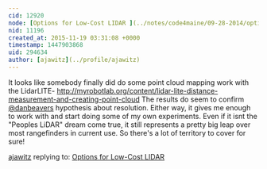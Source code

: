 ```yaml
---
cid: 12920
node: [Options for Low-Cost LIDAR ](../notes/code4maine/09-28-2014/options-for-low-cost-lidar)
nid: 11196
created_at: 2015-11-19 03:31:08 +0000
timestamp: 1447903868
uid: 294634
author: [ajawitz](../profile/ajawitz)
---
```


It looks like somebody finally did do some point cloud mapping work with the LidarLITE-    http://myrobotlab.org/content/lidar-lite-distance-measurement-and-creating-point-cloud
The results do seem to confirm [@danbeavers](/profile/danbeavers) hypothesis about resolution.  Either way, it gives me enough to work with and start doing some of my own experiments.  Even if it isnt the "Peoples LiDAR" dream come true, it still represents a pretty big leap over most rangefinders in current use.  So there's a lot of territory to cover for sure!

[ajawitz](../profile/ajawitz) replying to: [Options for Low-Cost LIDAR ](../notes/code4maine/09-28-2014/options-for-low-cost-lidar)

